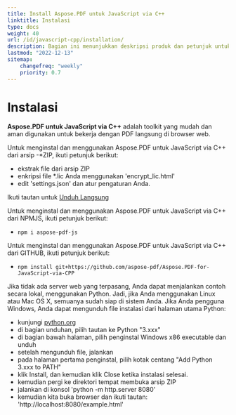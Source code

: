 ```yaml
---
title: Install Aspose.PDF untuk JavaScript via C++
linktitle: Instalasi
type: docs
weight: 40
url: /id/javascript-cpp/installation/
description: Bagian ini menunjukkan deskripsi produk dan petunjuk untuk menginstal Aspose.PDF untuk JavaScript via C++.
lastmod: "2022-12-13"
sitemap:
    changefreq: "weekly"
    priority: 0.7
---
```


# Instalasi

**Aspose.PDF untuk JavaScript via C++** adalah toolkit yang mudah dan aman digunakan untuk bekerja dengan PDF langsung di browser web.

Untuk menginstal dan menggunakan Aspose.PDF untuk JavaScript via C++ dari arsip -*ZIP, ikuti petunjuk berikut:

- ekstrak file dari arsip ZIP
- enkripsi file *.lic Anda menggunakan 'encrypt_lic.html'
- edit 'settings.json' dan atur pengaturan Anda.

Ikuti tautan untuk [Unduh Langsung](https://releases.aspose.com/pdf/javascriptcpp/)

Untuk menginstal dan menggunakan Aspose.PDF untuk JavaScript via C++ dari NPMJS, ikuti petunjuk berikut:

- `npm i aspose-pdf-js`

Untuk menginstal dan menggunakan Aspose.PDF untuk JavaScript via C++ dari GITHUB, ikuti petunjuk berikut:

- `npm install git+https://github.com/aspose-pdf/Aspose.PDF-for-JavaScript-via-CPP`

Jika tidak ada server web yang terpasang, Anda dapat menjalankan contoh secara lokal, menggunakan Python. Jadi, jika Anda menggunakan Linux atau Mac OS X, semuanya sudah siap di sistem Anda. Jika Anda pengguna Windows, Anda dapat mengunduh file instalasi dari halaman utama Python:

- kunjungi [python.org](https://www.python.org/)
- di bagian unduhan, pilih tautan ke Python "3.xxx"
- di bagian bawah halaman, pilih penginstal Windows x86 executable dan unduh
- setelah mengunduh file, jalankan
- pada halaman pertama penginstal, pilih kotak centang "Add Python 3.xxx to PATH"
- klik Install, dan kemudian klik Close ketika instalasi selesai.
- kemudian pergi ke direktori tempat membuka arsip ZIP
- jalankan di konsol 'python -m http.server 8080'
- kemudian kita buka browser dan ikuti tautan: 'http://localhost:8080/example.html'